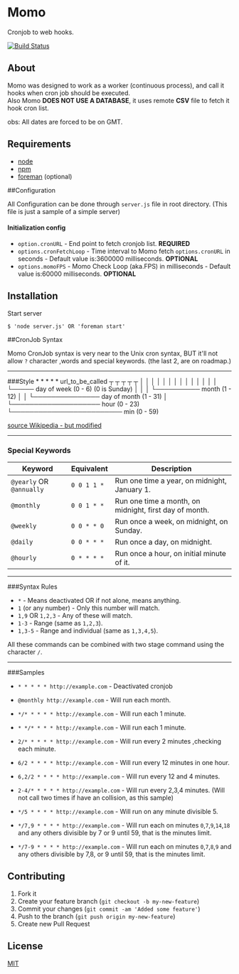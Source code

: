 # Momo

Cronjob to web hooks.

[![Build Status](https://secure.travis-ci.org/TotenDev/Momo.png?branch=master)](http://travis-ci.org/TotenDev/Momo)

## About

Momo was designed to work as a worker (continuous process), and call it hooks when cron job should be executed.  
Also Momo **DOES NOT USE A DATABASE**, it uses remote **CSV** file to fetch it hook cron list.

obs: All dates are forced to be on GMT.

## Requirements

- [node](https://github.com/joyent/node)
- [npm](https://github.com/isaacs/npm)
- [foreman](https://github.com/ddollar/foreman) (optional)

##Configuration

All Configuration can be done through `server.js` file in root directory. (This file is just a sample of a simple server)

#### Initialization config
- `option.cronURL` - End point to fetch cronjob list. **REQUIRED**
- `options.cronFetchLoop` - Time interval to Momo fetch `options.cronURL` in seconds - Default value is:3600000 milliseconds. **OPTIONAL**
- `options.momoFPS` - Momo Check Loop (aka.FPS) in milliseconds - Default value is:60000 milliseconds. **OPTIONAL**

## Installation

Start server
	
	$ 'node server.js' OR 'foreman start'
	
##CronJob Syntax 

Momo CronJob syntax is very near to the Unix cron syntax, BUT it'll not allow `?` character ,words and special keywords. (the last 2, are on roadmap.)

---
###Style
    *    *    *    *    *  url_to_be_called
    ┬    ┬    ┬    ┬    ┬
    │    │    │    │    │
    │    │    │    │    │
    │    │    │    │    └───── day of week (0 - 6) (0 is Sunday)
    │    │    │    └────────── month (1 - 12)
    │    │    └─────────────── day of month (1 - 31)
    │    └──────────────────── hour (0 - 23)
    └───────────────────────── min (0 - 59)    
    
[source Wikipedia - but modified](http://en.wikipedia.org/wiki/Cron)

---
### Special Keywords

Keyword  | Equivalent | Description 
------------- | ------------- | ------------- 
`@yearly` OR `@annually` | `0 0 1 1 *` | Run one time a year, on midnight, January 1.
`@monthly`  | `0 0 1 * *` | Run one time a month, on midnight, first day of month.
`@weekly`  | `0 0 * * 0` | Run once a week, on midnight, on Sunday.
`@daily`  | `0 0 * * *` | Run once a day, on midnight.
`@hourly`  | `0 * * * *` | Run once a hour, on initial minute of it.

---
###Syntax Rules

- `*` - Means deactivated OR if not alone, means anything.
- `1` (or any number) - Only this number will match.
- `1,9` OR `1,2,3` - Any of these will match.
- `1-3` - Range (same as `1,2,3`).
- `1,3-5` - Range and individual (same as `1,3,4,5`).

All these commands can be combined with two stage command using the character `/`. 

---
###Samples

- `* * * * * http://example.com` - Deactivated cronjob

- `@monthly http://example.com` - Will run each month.

- `*/* * * * * http://example.com` - Will run each 1 minute.

- `* */* * * * http://example.com` - Will run each 1 minute.

- `2/* * * * * http://example.com` - Will run every 2 minutes ,checking each minute.

- `6/2 * * * * http://example.com` - Will run every 12 minutes in one hour.

- `6,2/2 * * * * http://example.com` - Will run every 12 and 4 minutes.

- `2-4/* * * * * http://example.com` - Will run every 2,3,4 minutes. (Will not call two times if have an collision, as this sample)

- `*/5 * * * * http://example.com` - Will run on any minute divisible 5.

- `*/7,9 * * * * http://example.com` - Will run each on minutes `0`,`7`,`9`,`14`,`18` and any others divisible by 7 or 9 until 59, that is the minutes limit.

- `*/7-9 * * * * http://example.com` - Will run each on minutes `0`,`7`,`8`,`9` and any others divisible by 7,8, or 9 until 59, that is the minutes limit.

## Contributing

1. Fork it
2. Create your feature branch (`git checkout -b my-new-feature`)
3. Commit your changes (`git commit -am 'Added some feature'`)
4. Push to the branch (`git push origin my-new-feature`)
5. Create new Pull Request

## License
[MIT](Momo/raw/master/LICENSE)
